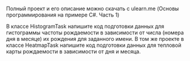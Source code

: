 Полный проект и его описание можно скачать с ulearn.me (Основы программирования на примере C#. Часть 1)

В классе HistogramTask напишите код подготовки данных для гистограммы частоты рождаемости в зависимости от числа (номера дня в месяце) их рождения для заданного имени.
В том же проекте в классе HeatmapTask напишите код подготовки данных для тепловой карты рождаемости в зависимости от дня и месяца.
